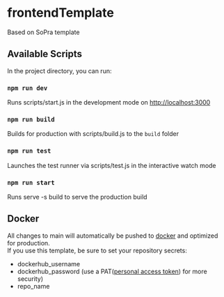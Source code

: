 # frontendTemplate
Based on SoPra template

## Available Scripts

In the project directory, you can run:

### `npm run dev`

Runs scripts/start.js in the development mode on [http://localhost:3000](http://localhost:3000)

### `npm run build`

Builds for production with scripts/build.js to the `build` folder

### `npm run test`

Launches the test runner via scripts/test.js in the interactive watch mode

### `npm run start`

Runs serve -s build to serve the production build

## Docker

All changes to main will automatically be pushed to [docker](https://hub.docker.com/r/marcolederdev/frontendtemplate) and optimized for production.\
If you use this template, be sure to set your repository secrets: 
- dockerhub_username
- dockerhub_password (use a PAT([personal access token](https://docs.docker.com/docker-hub/access-tokens/)) for more security)
- repo_name
